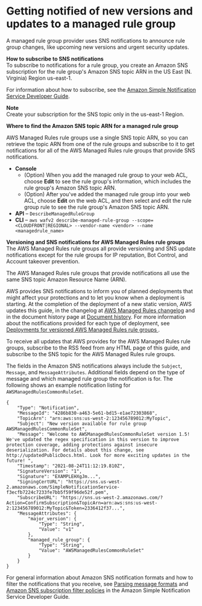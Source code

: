 # Getting notified of new versions and updates to a managed rule group<a name="waf-using-managed-rule-groups-sns-topic"></a>

A managed rule group provider uses SNS notifications to announce rule group changes, like upcoming new versions and urgent security updates\. 

**How to subscribe to SNS notifications**  
To subscribe to notifications for a rule group, you create an Amazon SNS subscription for the rule group's Amazon SNS topic ARN in the US East \(N\. Virginia\) Region us\-east\-1\. 

For information about how to subscribe, see the [Amazon Simple Notification Service Developer Guide](https://docs.aws.amazon.com/sns/latest/dg/)\. 

**Note**  
Create your subscription for the SNS topic only in the us\-east\-1 Region\.

**Where to find the Amazon SNS topic ARN for a managed rule group**

AWS Managed Rules rule groups use a single SNS topic ARN, so you can retrieve the topic ARN from one of the rule groups and subscribe to it to get notifications for all of the AWS Managed Rules rule groups that provide SNS notifications\. 
+ **Console** 
  + \(Option\) When you add the managed rule group to your web ACL, choose **Edit** to see the rule group's information, which includes the rule group's Amazon SNS topic ARN\. 
  + \(Option\) After you've added the managed rule group into your web ACL, choose **Edit** on the web ACL, and then select and edit the rule group rule to see the rule group's Amazon SNS topic ARN\. 
+ **API** – `DescribeManagedRuleGroup`
+ **CLI** – `aws wafv2 describe-managed-rule-group --scope=<CLOUDFRONT|REGIONAL> --vendor-name <vendor> --name <managedrule_name>`

**Versioning and SNS notifications for AWS Managed Rules rule groups**  
The AWS Managed Rules rule groups all provide versioning and SNS update notifications except for the rule groups for IP reputation, Bot Control, and Account takeover prevention\. 

The AWS Managed Rules rule groups that provide notifications all use the same SNS topic Amazon Resource Name \(ARN\)\.

AWS provides SNS notifications to inform you of planned deployments that might affect your protections and to let you know when a deployment is starting\. At the completion of the deployment of a new static version, AWS updates this guide, in the changelog at [AWS Managed Rules changelog](aws-managed-rule-groups-changelog.md) and in the document history page at [Document history](doc-history.md)\. For more information about the notifications provided for each type of deployment, see [Deployments for versioned AWS Managed Rules rule groups ](waf-managed-rule-groups-deployments.md)\.

To receive all updates that AWS provides for the AWS Managed Rules rule groups, subscribe to the RSS feed from any HTML page of this guide, and subscribe to the SNS topic for the AWS Managed Rules rule groups\. 

The fields in the Amazon SNS notifications always include the `Subject`, `Message`, and `MessageAttributes`\. Additional fields depend on the type of message and which managed rule group the notification is for\. The following shows an example notification listing for `AWSManagedRulesCommonRuleSet`\.

```
{
    "Type": "Notification",
    "MessageId": "4286b830-a463-5e61-bd15-e1ae72303868",
    "TopicArn": "arn:aws:sns:us-west-2:123456789012:MyTopic",
    "Subject": "New version available for rule group AWSManagedRulesCommonRuleSet",
    "Message": "Welcome to AWSManagedRulesCommonRuleSet version 1.5! We've updated the regex specification in this version to improve protection coverage, adding protections against insecure deserialization. For details about this change, see http://updatedPublicDocs.html. Look for more exciting updates in the future! ",
    "Timestamp": "2021-08-24T11:12:19.810Z",
    "SignatureVersion": "1",
    "Signature": "EXAMPLEHXgJm...",
    "SigningCertURL": "https://sns.us-west-2.amazonaws.com/SimpleNotificationService-f3ecfb7224c7233fe7bb5f59f96de52f.pem",
    "SubscribeURL": "https://sns.us-west-2.amazonaws.com/?Action=ConfirmSubscription&TopicArn=arn:aws:sns:us-west-2:123456789012:MyTopic&Token=2336412f37...",
    "MessageAttributes": {
        "major_version": {
            "Type": "String",
            "Value": "v1"
        },
        "managed_rule_group": {
            "Type": "String",
            "Value": "AWSManagedRulesCommonRuleSet"
        }
    }
}
```

For general information about Amazon SNS notification formats and how to filter the notifications that you receive, see [Parsing message formats](https://docs.aws.amazon.com/sns/latest/dg/sns-message-and-json-formats.html) and [Amazon SNS subscription filter policies](https://docs.aws.amazon.com/sns/latest/dg/sns-subscription-filter-policies.html) in the Amazon Simple Notification Service Developer Guide\. 